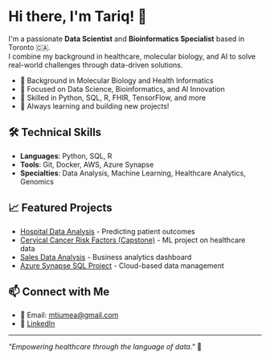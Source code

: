 # Hi there, I'm Tariq! 👋

I'm a passionate **Data Scientist** and **Bioinformatics Specialist** based in Toronto 🇨🇦.  
I combine my background in healthcare, molecular biology, and AI to solve real-world challenges through data-driven solutions.

- 🔬 Background in Molecular Biology and Health Informatics
- 🧬 Focused on Data Science, Bioinformatics, and AI Innovation
- 💬 Skilled in Python, SQL, R, FHIR, TensorFlow, and more
- 🚀 Always learning and building new projects!

## 🛠 Technical Skills
- **Languages**: Python, SQL, R
- **Tools**: Git, Docker, AWS, Azure Synapse
- **Specialties**: Data Analysis, Machine Learning, Healthcare Analytics, Genomics

## 📈 Featured Projects
- [Hospital Data Analysis](https://github.com/mtariqbiotech/Hospital_Data-Analysis_Tariq) - Predicting patient outcomes
- [Cervical Cancer Risk Factors (Capstone)](https://github.com/mtariqbiotech/Capstone-Project_Tariq) - ML project on healthcare data
- [Sales Data Analysis](https://github.com/mtariqbiotech/Sales_Analysis_Tariq) - Business analytics dashboard
- [Azure Synapse SQL Project](https://github.com/mtariqbiotech/Azure_Synapse_SQL) - Cloud-based data management

## 📫 Connect with Me
- 📧 Email: mtiumea@gmail.com
- 🔗 [LinkedIn](https://www.linkedin.com/in/mdtariqulscired)

---
*"Empowering healthcare through the language of data."* 🌟

